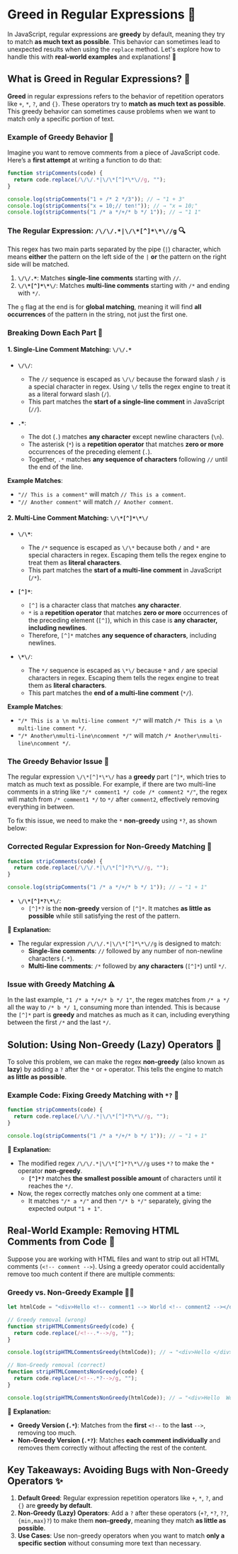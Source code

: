 # Greed in Regular Expressions 🧩

In JavaScript, regular expressions are **greedy** by default, meaning they try to match **as much text as possible**. This behavior can sometimes lead to unexpected results when using the `replace` method. Let's explore how to handle this with **real-world examples** and explanations! 🌟

## What is Greed in Regular Expressions? 🤔

**Greed** in regular expressions refers to the behavior of repetition operators like `+`, `*`, `?`, and `{}`. These operators try to **match as much text as possible**. This greedy behavior can sometimes cause problems when we want to match only a specific portion of text.

### Example of Greedy Behavior 🔄

Imagine you want to remove comments from a piece of JavaScript code. Here’s a **first attempt** at writing a function to do that:

```javascript
function stripComments(code) {
  return code.replace(/\/\/.*|\/\*[^]*\*\//g, "");
}

console.log(stripComments("1 + /* 2 */3")); // → "1 + 3"
console.log(stripComments("x = 10;// ten!")); // → "x = 10;"
console.log(stripComments("1 /* a */+/* b */ 1")); // → "1 1"
```

### The Regular Expression: `/\/\/.*|\/\*[^]*\*\//g` 🔍

This regex has two main parts separated by the pipe (`|`) character, which means **either** the pattern on the left side of the `|` **or** the pattern on the right side will be matched.

1. **`\/\/.*`**: Matches **single-line comments** starting with `//`.
2. **`\/\*[^]*\*\/`**: Matches **multi-line comments** starting with `/*` and ending with `*/`.

The `g` flag at the end is for **global matching**, meaning it will find **all occurrences** of the pattern in the string, not just the first one.

### Breaking Down Each Part 🧩

#### 1. Single-Line Comment Matching: `\/\/.*`

- **`\/\/`**:  
  - The `//` sequence is escaped as `\/\/` because the forward slash `/` is a special character in regex. Using `\/` tells the regex engine to treat it as a literal forward slash (`/`).
  - This part matches the **start of a single-line comment** in JavaScript (`//`).

- **`.*`**:  
  - The dot (`.`) matches **any character** except newline characters (`\n`).
  - The asterisk (`*`) is a **repetition operator** that matches **zero or more** occurrences of the preceding element (`.`).
  - Together, `.*` matches **any sequence of characters** following `//` until the end of the line.

**Example Matches**:  
- `"// This is a comment"` will match `// This is a comment`.
- `"// Another comment"` will match `// Another comment`.

#### 2. Multi-Line Comment Matching: `\/\*[^]*\*\/`

- **`\/\*`**:  
  - The `/*` sequence is escaped as `\/\*` because both `/` and `*` are special characters in regex. Escaping them tells the regex engine to treat them as **literal characters**.
  - This part matches the **start of a multi-line comment** in JavaScript (`/*`).

- **`[^]*`**:  
  - `[^]` is a character class that matches **any character**.  
  - `*` is a **repetition operator** that matches **zero or more** occurrences of the preceding element (`[^]`), which in this case is **any character, including newlines**.  
  - Therefore, `[^]*` matches **any sequence of characters**, including newlines.

- **`\*\/`**:  
  - The `*/` sequence is escaped as `\*\/` because `*` and `/` are special characters in regex. Escaping them tells the regex engine to treat them as **literal characters**.
  - This part matches the **end of a multi-line comment** (`*/`).

**Example Matches**:  
- `"/* This is a \n multi-line comment */"` will match `/* This is a \n multi-line comment */`.
- `"/* Another\nmulti-line\ncomment */"` will match `/* Another\nmulti-line\ncomment */`.

### The Greedy Behavior Issue 🌿

The regular expression `\/\*[^]*\*\/` has a **greedy** part `[^]*`, which tries to match as much text as possible. For example, if there are two multi-line comments in a string like `"/* comment1 */ code /* comment2 */"`, the regex will match from `/* comment1 */` to `*/` after `comment2`, effectively removing everything in between.

To fix this issue, we need to make the `*` **non-greedy** using `*?`, as shown below:

### Corrected Regular Expression for Non-Greedy Matching 🔧

```javascript
function stripComments(code) {
  return code.replace(/\/\/.*|\/\*[^]*?\*\//g, "");
}

console.log(stripComments("1 /* a */+/* b */ 1")); // → "1 + 1"
```

- **`\/\*[^]*?\*\/`**:  
  - `[^]*?` is the **non-greedy** version of `[^]*`. It matches **as little as possible** while still satisfying the rest of the pattern.

📝 **Explanation:**
- The regular expression `/\/\/.*|\/\*[^]*\*\//g` is designed to match:
  - **Single-line comments**: `//` followed by any number of non-newline characters (`.*`).
  - **Multi-line comments**: `/*` followed by **any characters** (`[^]*`) until `*/`.

### Issue with Greedy Matching ⚠️

In the last example, `"1 /* a */+/* b */ 1"`, the regex matches from `/* a */` all the way to `/* b */ 1`, consuming more than intended. This is because the `[^]*` part is **greedy** and matches as much as it can, including everything between the first `/*` and the last `*/`.

## Solution: Using Non-Greedy (Lazy) Operators 🌿

To solve this problem, we can make the regex **non-greedy** (also known as **lazy**) by adding a `?` after the `*` or `+` operator. This tells the engine to match **as little as possible**.

### Example Code: Fixing Greedy Matching with `*?` 🔧

```javascript
function stripComments(code) {
  return code.replace(/\/\/.*|\/\*[^]*?\*\//g, "");
}

console.log(stripComments("1 /* a */+/* b */ 1")); // → "1 + 1"
```

📝 **Explanation:**

- The modified regex `/\/\/.*|\/\*[^]*?\*\//g` uses `*?` to make the `*` operator **non-greedy**.
  - **`[^]*?`** matches **the smallest possible amount** of characters until it reaches the `*/`.
- Now, the regex correctly matches only one comment at a time:
  - It matches `"/* a */"` and then `"/* b */"` separately, giving the expected output `"1 + 1"`.

## Real-World Example: Removing HTML Comments from Code 📝

Suppose you are working with HTML files and want to strip out all HTML comments (`<!-- comment -->`). Using a greedy operator could accidentally remove too much content if there are multiple comments:

### Greedy vs. Non-Greedy Example 🧑‍💻

```javascript
let htmlCode = "<div>Hello <!-- comment1 --> World <!-- comment2 --></div>";

// Greedy removal (wrong)
function stripHTMLCommentsGreedy(code) {
  return code.replace(/<!--.*-->/g, "");
}

console.log(stripHTMLCommentsGreedy(htmlCode)); // → "<div>Hello </div>" (WRONG)

// Non-Greedy removal (correct)
function stripHTMLCommentsNonGreedy(code) {
  return code.replace(/<!--.*?-->/g, "");
}

console.log(stripHTMLCommentsNonGreedy(htmlCode)); // → "<div>Hello  World </div>" (CORRECT)
```

📝 **Explanation:**

- **Greedy Version (`.*`)**: Matches from the **first** `<!--` to the **last** `-->`, removing too much.
- **Non-Greedy Version (`.*?`)**: Matches **each comment individually** and removes them correctly without affecting the rest of the content.

## Key Takeaways: Avoiding Bugs with Non-Greedy Operators ✨

1. **Default Greed**: Regular expression repetition operators like `+`, `*`, `?`, and `{}` are **greedy by default**.
2. **Non-Greedy (Lazy) Operators**: Add a `?` after these operators (`+?`, `*?`, `??`, `{min,max}?`) to make them **non-greedy**, meaning they match **as little as possible**.
3. **Use Cases**: Use non-greedy operators when you want to match **only a specific section** without consuming more text than necessary.

